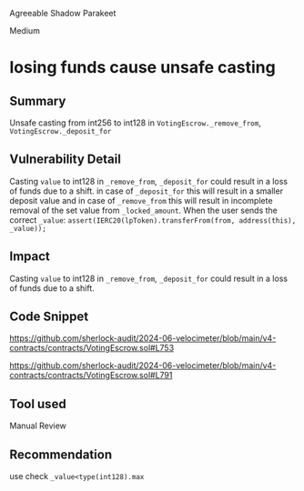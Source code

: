 Agreeable Shadow Parakeet

Medium

# losing funds cause unsafe casting

## Summary
Unsafe casting from int256 to int128 in `VotingEscrow._remove_from`, `VotingEscrow._deposit_for`

## Vulnerability Detail
Casting `value` to int128 in `_remove_from`, `_deposit_for` could result in a loss of funds due to a shift.
in case of `_deposit_for` this will result in a smaller deposit value and in case of `_remove_from` this will result in incomplete removal of the set value from `_locked_amount`. 
When the user sends the correct `_value`:
`assert(IERC20(lpToken).transferFrom(from, address(this), _value));`

## Impact
Casting `value` to int128 in `_remove_from`, `_deposit_for` could result in a loss of funds due to a shift. 

## Code Snippet
https://github.com/sherlock-audit/2024-06-velocimeter/blob/main/v4-contracts/contracts/VotingEscrow.sol#L753

https://github.com/sherlock-audit/2024-06-velocimeter/blob/main/v4-contracts/contracts/VotingEscrow.sol#L791
## Tool used

Manual Review

## Recommendation
use check `_value<type(int128).max`